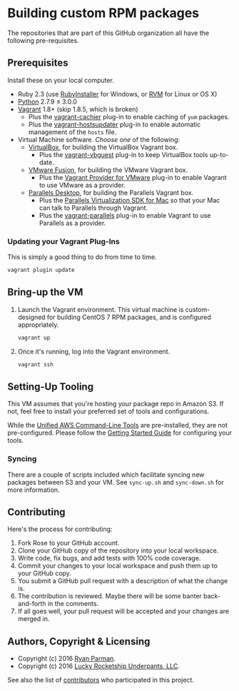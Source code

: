 # Building custom RPM packages

The repositories that are part of this GitHub organization all have the following pre-requisites.

## Prerequisites

Install these on your local computer.

* Ruby 2.3 (use [RubyInstaller] for Windows, or [RVM] for Linux or OS X)
* [Python] 2.7.9 ≤ 3.0.0
* [Vagrant] 1.8+ (skip 1.8.5, which is broken)
    * Plus the [vagrant-cachier] plug-in to enable caching of `yum` packages.
    * Plus the [vagrant-hostsupdater] plug-in to enable automatic management of the `hosts` file.
* Virtual Machine software. _Choose one_ of the following:
    * [VirtualBox], for building the VirtualBox Vagrant box.
        * Plus the [vagrant-vbguest] plug-in to keep VirtualBox tools up-to-date.
    * [VMware Fusion], for building the VMware Vagrant box.
        * Plus the [Vagrant Provider for VMware] plug-in to enable Vagrant to use VMware as a provider.
    * [Parallels Desktop], for building the Parallels Vagrant box.
        * Plus the [Parallels Virtualization SDK for Mac] so that your Mac can talk to Parallels through Vagrant.
        * Plus the [vagrant-parallels] plug-in to enable Vagrant to use Parallels as a provider.

### Updating your Vagrant Plug-Ins

This is simply a good thing to do from time to time.

```bash
vagrant plugin update
```

## Bring-up the VM

1. Launch the Vagrant environment. This virtual machine is custom-designed for building CentOS 7 RPM packages, and is configured appropriately.

   ```bash
   vagrant up
   ```

1. Once it's running, log into the Vagrant environment.

   ```bash
   vagrant ssh
   ```

## Setting-Up Tooling

This VM assumes that you're hosting your package repo in Amazon S3. If not, feel free to install your preferred set of tools and configurations.

While the [Unified AWS Command-Line Tools](https://aws.amazon.com/cli/) are pre-installed, they are not pre-configured. Please follow the [Getting Started Guide](https://github.com/aws/aws-cli#getting-started) for configuring your tools.

### Syncing

There are a couple of scripts included which facilitate syncing new packages between S3 and your VM. See `sync-up.sh` and `sync-down.sh` for more information.

## Contributing

Here's the process for contributing:

1. Fork Rose to your GitHub account.
2. Clone your GitHub copy of the repository into your local workspace.
3. Write code, fix bugs, and add tests with 100% code coverage.
4. Commit your changes to your local workspace and push them up to your GitHub copy.
5. You submit a GitHub pull request with a description of what the change is.
6. The contribution is reviewed. Maybe there will be some banter back-and-forth in the comments.
7. If all goes well, your pull request will be accepted and your changes are merged in.

## Authors, Copyright & Licensing

* Copyright (c) 2016 [Ryan Parman](http://ryanparman.com).
* Copyright (c) 2016 [Lucky Rocketship Underpants, LLC](http://luckyrocketshipunderpants.com).

See also the list of [contributors](https://github.com/skyzyx/first-time-offender.com/contributors) who participated in this project.

  [Ansible]: http://docs.ansible.com/ansible/intro_installation.html
  [Parallels Desktop]: http://www.parallels.com/products/desktop/download/
  [Parallels Virtualization SDK for Mac]: http://www.parallels.com/download/pvsdk/
  [Python]: https://www.python.org/downloads/
  [RubyInstaller]: http://rubyinstaller.org
  [RVM]: http://rvm.io
  [Vagrant Provider for VMware]: https://www.vagrantup.com/vmware/
  [vagrant-cachier]: http://fgrehm.viewdocs.io/vagrant-cachier/
  [vagrant-hostsupdater]: https://github.com/cogitatio/vagrant-hostsupdater
  [vagrant-parallels]: http://parallels.github.io/vagrant-parallels/
  [vagrant-vbguest]: https://github.com/dotless-de/vagrant-vbguest
  [Vagrant]: https://www.vagrantup.com
  [VirtualBox]: https://www.virtualbox.org/wiki/Downloads
  [VMware Fusion]: http://www.vmware.com/products/fusion
